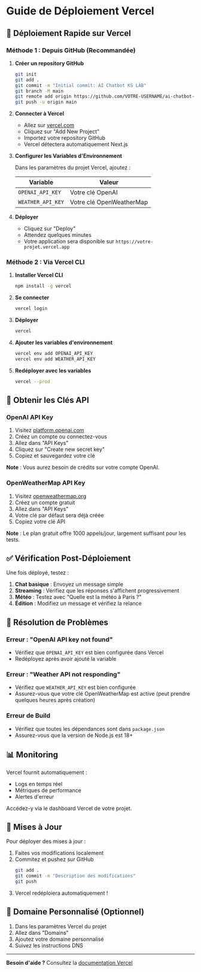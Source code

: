 # Guide de Déploiement Vercel

## 🚀 Déploiement Rapide sur Vercel

### Méthode 1 : Depuis GitHub (Recommandée)

1. **Créer un repository GitHub**
   ```bash
   git init
   git add .
   git commit -m "Initial commit: AI Chatbot KS LAB"
   git branch -M main
   git remote add origin https://github.com/VOTRE-USERNAME/ai-chatbot-ks.git
   git push -u origin main
   ```

2. **Connecter à Vercel**
   - Allez sur [vercel.com](https://vercel.com)
   - Cliquez sur "Add New Project"
   - Importez votre repository GitHub
   - Vercel détectera automatiquement Next.js

3. **Configurer les Variables d'Environnement**
   
   Dans les paramètres du projet Vercel, ajoutez :
   
   | Variable | Valeur |
   |----------|--------|
   | `OPENAI_API_KEY` | Votre clé OpenAI |
   | `WEATHER_API_KEY` | Votre clé OpenWeatherMap |

4. **Déployer**
   - Cliquez sur "Deploy"
   - Attendez quelques minutes
   - Votre application sera disponible sur `https://votre-projet.vercel.app`

### Méthode 2 : Via Vercel CLI

1. **Installer Vercel CLI**
   ```bash
   npm install -g vercel
   ```

2. **Se connecter**
   ```bash
   vercel login
   ```

3. **Déployer**
   ```bash
   vercel
   ```

4. **Ajouter les variables d'environnement**
   ```bash
   vercel env add OPENAI_API_KEY
   vercel env add WEATHER_API_KEY
   ```

5. **Redéployer avec les variables**
   ```bash
   vercel --prod
   ```

## 🔑 Obtenir les Clés API

### OpenAI API Key

1. Visitez [platform.openai.com](https://platform.openai.com)
2. Créez un compte ou connectez-vous
3. Allez dans "API Keys"
4. Cliquez sur "Create new secret key"
5. Copiez et sauvegardez votre clé

**Note** : Vous aurez besoin de crédits sur votre compte OpenAI.

### OpenWeatherMap API Key

1. Visitez [openweathermap.org](https://openweathermap.org/api)
2. Créez un compte gratuit
3. Allez dans "API Keys"
4. Votre clé par défaut sera déjà créée
5. Copiez votre clé API

**Note** : Le plan gratuit offre 1000 appels/jour, largement suffisant pour les tests.

## ✅ Vérification Post-Déploiement

Une fois déployé, testez :

1. **Chat basique** : Envoyez un message simple
2. **Streaming** : Vérifiez que les réponses s'affichent progressivement
3. **Météo** : Testez avec "Quelle est la météo à Paris ?"
4. **Édition** : Modifiez un message et vérifiez la relance

## 🐛 Résolution de Problèmes

### Erreur : "OpenAI API key not found"
- Vérifiez que `OPENAI_API_KEY` est bien configurée dans Vercel
- Redéployez après avoir ajouté la variable

### Erreur : "Weather API not responding"
- Vérifiez que `WEATHER_API_KEY` est bien configurée
- Assurez-vous que votre clé OpenWeatherMap est active (peut prendre quelques heures après création)

### Erreur de Build
- Vérifiez que toutes les dépendances sont dans `package.json`
- Assurez-vous que la version de Node.js est 18+

## 📊 Monitoring

Vercel fournit automatiquement :
- Logs en temps réel
- Métriques de performance
- Alertes d'erreur

Accédez-y via le dashboard Vercel de votre projet.

## 🔄 Mises à Jour

Pour déployer des mises à jour :

1. Faites vos modifications localement
2. Commitez et pushez sur GitHub
   ```bash
   git add .
   git commit -m "Description des modifications"
   git push
   ```
3. Vercel redéploiera automatiquement !

## 📱 Domaine Personnalisé (Optionnel)

1. Dans les paramètres Vercel du projet
2. Allez dans "Domains"
3. Ajoutez votre domaine personnalisé
4. Suivez les instructions DNS

---

**Besoin d'aide ?** Consultez la [documentation Vercel](https://vercel.com/docs)

